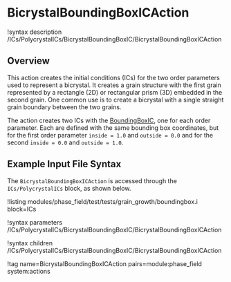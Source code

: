 # BicrystalBoundingBoxICAction

!syntax description /ICs/PolycrystalICs/BicrystalBoundingBoxIC/BicrystalBoundingBoxICAction

## Overview

This action creates the initial conditions (ICs) for the two order parameters used to represent a bicrystal. It creates a grain structure with the first grain represented by a rectangle (2D) or rectangular prism (3D) embedded in the second grain. One common use is to create a bicrystal with a single straight grain boundary between the two grains.

The action creates two ICs with the [BoundingBoxIC](/BoundingBoxIC.md), one for each order parameter. Each are defined with the same bounding box coordinates, but for the first order parameter `inside = 1.0` and `outside = 0.0` and for the second `inside = 0.0` and `outside = 1.0`.

## Example Input File Syntax

The `BicrystalBoundingBoxICAction` is accessed through the `ICs/PolycrystalICs` block, as shown below.

!listing modules/phase_field/test/tests/grain_growth/boundingbox.i block=ICs

!syntax parameters /ICs/PolycrystalICs/BicrystalBoundingBoxIC/BicrystalBoundingBoxICAction

!syntax children /ICs/PolycrystalICs/BicrystalBoundingBoxIC/BicrystalBoundingBoxICAction

!tag name=BicrystalBoundingBoxICAction pairs=module:phase_field system:actions
